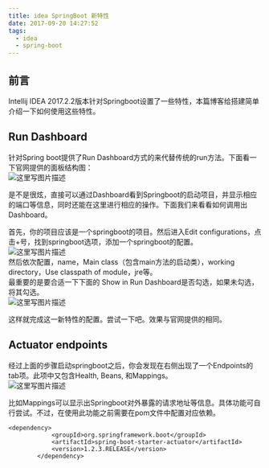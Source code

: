 ```yaml
---
title: idea SpringBoot 新特性
date: 2017-09-20 14:27:52
tags:
  - idea
  - spring-boot
---
```


前言
---

Intellij IDEA 2017.2.2版本针对Springboot设置了一些特性，本篇博客给搭建简单介绍一下如何使用这些特性。

Run Dashboard
-------------

针对Spring boot提供了Run Dashboard方式的来代替传统的run方法。下面看一下官网提供的面板结构图：  
![这里写图片描述](https://www.jetbrains.com/idea/whatsnew/img/2017.2/idea_2017_2_spring_run_dashboard.gif "")

是不是很炫，直接可以通过Dashboard看到Springboot的启动项目，并显示相应的端口等信息，同时还能在这里进行相应的操作。下面我们来看看如何调用出Dashboard。

首先，你的项目应该是一个springboot的项目。然后进入Edit configurations，点击+号，找到springboot选项，添加一个springboot的配置。  
![这里写图片描述](http://img.blog.csdn.net/20170823121157933?watermark/2/text/aHR0cDovL2Jsb2cuY3Nkbi5uZXQvd281NDEwNzU3NTQ=/font/5a6L5L2T/fontsize/400/fill/I0JBQkFCMA==/dissolve/70/gravity/SouthEast "")  
然后依次配置，name，Main class（包含main方法的启动类），working directory，Use classpath of module，jre等。  
最重要的是要合适一下下面的 Show in Run Dashboard是否勾选，如果未勾选，将其勾选。  
![这里写图片描述](http://img.blog.csdn.net/20170823121437461?watermark/2/text/aHR0cDovL2Jsb2cuY3Nkbi5uZXQvd281NDEwNzU3NTQ=/font/5a6L5L2T/fontsize/400/fill/I0JBQkFCMA==/dissolve/70/gravity/SouthEast "")

这样就完成这一新特性的配置。尝试一下吧。效果与官网提供的相同。

Actuator endpoints
------------------

经过上面的步骤启动springboot之后，你会发现在右侧出现了一个Endpoints的tab项。此项中又包含Health, Beans, 和Mappings。  
![这里写图片描述](https://www.jetbrains.com/idea/whatsnew/img/2017.2/idea_2017_2_spring_endpoints_2.png "")

比如Mappings可以显示出Springboot对外暴露的请求地址等信息。具体功能可自行尝试。不过，在使用此功能之前需要在pom文件中配置对应依赖。

```hljs xml has-numbering
<dependency>
            <groupId>org.springframework.boot</groupId>
            <artifactId>spring-boot-starter-actuator</artifactId>
            <version>1.2.3.RELEASE</version>
        </dependency>
```
